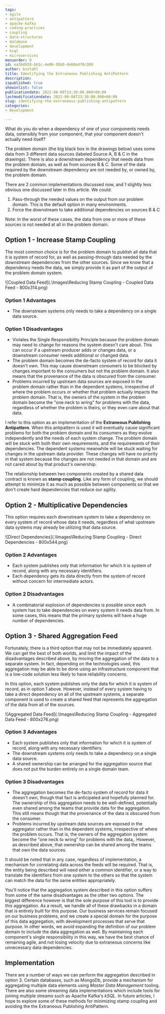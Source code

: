 ```yaml
---
tags:
- agile
- antipattern
- apache-kafka
- coding-practices
- coupling
- data-structures
- database
- development
- ksql
- microservices
menuorder: 0
id: ea36d928-bb1c-4e06-95b0-de60a470c389
author: bsstahl
title: Identifying the Extraneous Publishing AntiPattern
description: 
ispublished: true
showinlist: false
publicationdate: 2022-08-08T23:30:00.000+00:00
lastmodificationdate: 2022-08-08T23:30:00.000+00:00
slug: identifying-the-extraneous-publishing-antipattern
categories:
- Development

---
```

What do you do when a dependency of one of your components needs data, ostensibly from your component, that your component doesn't actually need itself?

The problem domain (the big black box in the drawings below) uses some data from 3 different data sources (labeled Source A, B & C in the drawings). There is also a downstream dependency that needs data from the problem domain, as well as from sources B & C. Some of the data required by the downstream dependency are not needed by, or owned by, the problem domain.

There are 2 common implementations discussed now, and 1 slightly less obvious one discussed later in this article. We could:

1. Pass-through the needed values on the output from our problem domain. This is the default option in many environments.
2. Force the downstream to take additional dependencies on sources B & C

Note: In the worst of these cases, the data from one or more of these sources is not needed at all in the problem domain.

## Option 1 - Increase Stamp Coupling

The most common choice is for the problem domain to publish all data that it is system of record for, as well as passing-through data needed by the downstream dependencies from the other sources. Since we know that a dependency needs the data, we simply provide it as part of the output of the problem domain system.

![Coupled Data Feed](.\\Images\\Reducing Stamp Coupling - Coupled Data Feed - 800x314.png)

### Option 1 Advantages

* The downstream systems only needs to take a dependency on a single data source.

### Option 1 Disadvantages

* Violates the Single Responsibility Principle because the problem domain may need to change for reasons the system doesn't care about. This can occur if a upstream producer adds or changes data, or a downstream consumer needs additional or changed data.
* The problem domain becomes the de-facto system of record for data it doesn't own. This may cause downstream consumers to be blocked by changes important to the consumers but not the problem domain. It also means that the provenance of the data is obscured from the consumer.
* Problems incurred by upstream data sources are exposed in the problem domain rather than in the dependent systems, irrespective of where the problem occurs or whether that problem actually impacts the problem domain. That is, the owners of the system in the problem domain become the "one neck to wring" for problems with the data, regardless of whether the problem is theirs, or they even care about that data.

I refer to this option as an implementation of the **Extraneous Publishing Antipattern**. When this antipattern is used it will eventually cause significant problems for both the problem domain and its consumers as they evolve independently and the needs of each system change. The problem domain will be stuck with both their own requirements, and the requirements of their dependencies. The dependent systems meanwhile will be stuck waiting for changes in the upstream data provider. These changes will have no priority in that system because the changes are not needed in that domain and are not cared about by that product's ownership.

The relationship between two components created by a shared data contract is known as **stamp coupling**. Like any form of coupling, we should attempt to minimize it as much as possible between components so that we don't create hard dependencies that reduce our agility.

## Option 2 - Multiplicative Dependencies

This option requires each downstream system to take a dependency on every system of record whose data it needs, regardless of what upstream data systems may already be utilizing that data source.

![Direct Dependencies](.\\Images\\Reducing Stamp Coupling - Direct Dependencies - 800x544.png)

### Option 2 Advantages

* Each system publishes only that information for which it is system of record, along with any necessary identifiers.
* Each dependency gets its data directly from the system of record without concern for intermediate actors.

### Option 2 Disadvantages

* A combinatorial explosion of dependencies is possible since each system has to take dependencies on every system it needs data from. In some cases, this means that the primary systems will have a huge number of dependencies.

## Option 3 - Shared Aggregation Feed

Fortunately, there is a third option that may not be immediately apparent. We can get the best of both worlds, and limit the impact of the disadvantages described above, by moving the aggregation of the data to a separate system. In fact, depending on the technologies used, this aggregation may be able to be done using an infrastructure component that is a low-code solution less likely to have reliability concerns.

In this option, each system publishes only the data for which it is system of record, as in option 1 above. However, instead of every system having to take a direct dependency on all of the upstream systems, a separate component is used to create a shared feed that represents the aggregation of the data from all of the sources.

![Aggregated Data Feed](.\\Images\\Reducing Stamp Coupling - Aggregated Data Feed - 800x276.png)

### Option 3 Advantages

* Each system publishes only that information for which it is system of record, along with any necessary identifiers.
* The downstream systems only needs to take a dependency on a single data source.
* A shared ownership can be arranged for the aggregation source that does not put the burden entirely on a single domain team.

### Option 3 Disadvantages

* The aggregation becomes the de-facto system of record for data it doesn't own, though that fact is anticipated and hopefully planned for. The ownership of this aggregation needs to be well-defined, potentially even shared among the teams that provide data for the aggregation. This still means though that the provenance of the data is obscured from the consumer.
* Problems incurred by upstream data sources are exposed in the aggregator rather than in the dependent systems, irrespective of where the problem occurs. That is, the owners of the aggregation system become the "one neck to wring" for problems with the data,. However, as described above, that ownership can be shared among the teams that own the data sources.

It should be noted that in any case, regardless of implementation, a mechanism for correlating data across the feeds will be required. That is, the entity being described will need either a common identifier, or a way to translate the identifiers from one system to the others so that the system can match the data for the same entities appropriately.

You'll notice that the aggregation system described in this option suffers from some of the same disadvantages as the other two options. The biggest difference however is that the sole purpose of this tool is to provide this aggregation. As a result, we handle all of these drawbacks in a domain that is entirely built for this purpose. Our business services remain focused on our business problems, and we create a special domain for the purpose of this data aggregation, with development processes that serve that purpose. In other words, we avoid expanding the definition of our problem domain to include the data aggregation as well. By maintaining each component's single responsibility in this way,  we have the best chance of remaining agile, and not losing velocity due to extraneous concerns like unnecessary data dependencies.

## Implementation

There are a number of ways we can perform the aggregation described in option 3.  Certain databases, such as MongoDb, provide a mechanism for aggregating multiple data elements using _Master Data Management_ tooling. There are also some streaming data implementations which include tools for joining multiple streams such as Apache Kafka's _kSQL_. In future articles, I hope to explore some of these methods for minimizing stamp coupling and avoiding the the Extraneous Publishing AntiPattern.